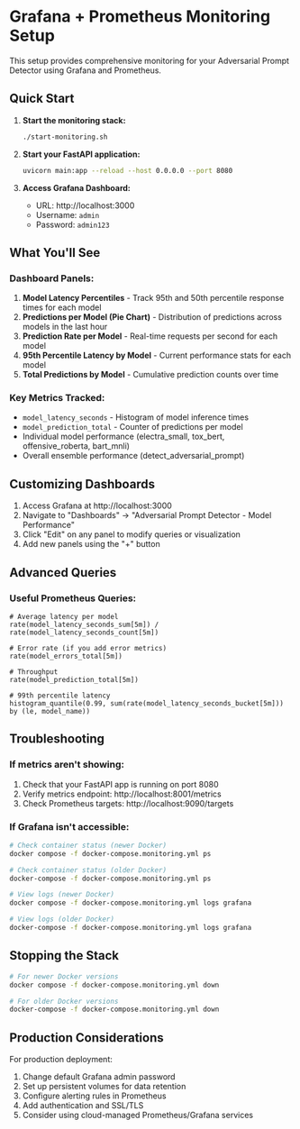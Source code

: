 # Grafana + Prometheus Monitoring Setup

This setup provides comprehensive monitoring for your Adversarial Prompt Detector using Grafana and Prometheus.

## Quick Start

1. **Start the monitoring stack:**
   ```bash
   ./start-monitoring.sh
   ```

2. **Start your FastAPI application:**
   ```bash
   uvicorn main:app --reload --host 0.0.0.0 --port 8080
   ```

3. **Access Grafana Dashboard:**
   - URL: http://localhost:3000
   - Username: `admin`
   - Password: `admin123`

## What You'll See

### Dashboard Panels:

1. **Model Latency Percentiles** - Track 95th and 50th percentile response times for each model
2. **Predictions per Model (Pie Chart)** - Distribution of predictions across models in the last hour
3. **Prediction Rate per Model** - Real-time requests per second for each model
4. **95th Percentile Latency by Model** - Current performance stats for each model
5. **Total Predictions by Model** - Cumulative prediction counts over time

### Key Metrics Tracked:

- `model_latency_seconds` - Histogram of model inference times
- `model_prediction_total` - Counter of predictions per model
- Individual model performance (electra_small, tox_bert, offensive_roberta, bart_mnli)
- Overall ensemble performance (detect_adversarial_prompt)

## Customizing Dashboards

1. Access Grafana at http://localhost:3000
2. Navigate to "Dashboards" → "Adversarial Prompt Detector - Model Performance"
3. Click "Edit" on any panel to modify queries or visualization
4. Add new panels using the "+" button

## Advanced Queries

### Useful Prometheus Queries:

```promql
# Average latency per model
rate(model_latency_seconds_sum[5m]) / rate(model_latency_seconds_count[5m])

# Error rate (if you add error metrics)
rate(model_errors_total[5m])

# Throughput
rate(model_prediction_total[5m])

# 99th percentile latency
histogram_quantile(0.99, sum(rate(model_latency_seconds_bucket[5m])) by (le, model_name))
```

## Troubleshooting

### If metrics aren't showing:
1. Check that your FastAPI app is running on port 8080
2. Verify metrics endpoint: http://localhost:8001/metrics
3. Check Prometheus targets: http://localhost:9090/targets

### If Grafana isn't accessible:
```bash
# Check container status (newer Docker)
docker compose -f docker-compose.monitoring.yml ps

# Check container status (older Docker)
docker-compose -f docker-compose.monitoring.yml ps

# View logs (newer Docker)
docker compose -f docker-compose.monitoring.yml logs grafana

# View logs (older Docker)
docker-compose -f docker-compose.monitoring.yml logs grafana
```

## Stopping the Stack

```bash
# For newer Docker versions
docker compose -f docker-compose.monitoring.yml down

# For older Docker versions
docker-compose -f docker-compose.monitoring.yml down
```

## Production Considerations

For production deployment:
1. Change default Grafana admin password
2. Set up persistent volumes for data retention
3. Configure alerting rules in Prometheus
4. Add authentication and SSL/TLS
5. Consider using cloud-managed Prometheus/Grafana services
